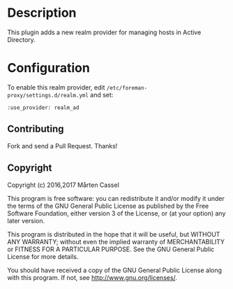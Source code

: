 # Description
This plugin adds a new realm provider for managing hosts in Active Directory.

# Configuration

To enable this realm provider, edit `/etc/foreman-proxy/settings.d/realm.yml` and set:

    :use_provider: realm_ad
    
## Contributing

Fork and send a Pull Request. Thanks!

## Copyright

Copyright (c) 2016,2017 Mårten Cassel

This program is free software: you can redistribute it and/or modify
it under the terms of the GNU General Public License as published by
the Free Software Foundation, either version 3 of the License, or
(at your option) any later version.

This program is distributed in the hope that it will be useful,
but WITHOUT ANY WARRANTY; without even the implied warranty of
MERCHANTABILITY or FITNESS FOR A PARTICULAR PURPOSE.  See the
GNU General Public License for more details.

You should have received a copy of the GNU General Public License
along with this program.  If not, see <http://www.gnu.org/licenses/>.

